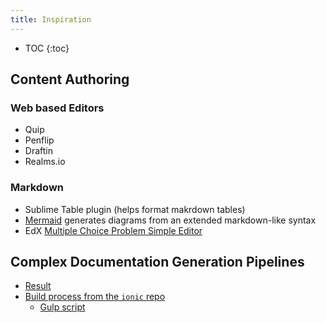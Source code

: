 ```yaml
---
title: Inspiration
---
```


* TOC
{:toc}

## Content Authoring

### Web based Editors

 - Quip
 - Penflip
 - Draftin
 - Realms.io

### Markdown

 - Sublime Table plugin (helps format makrdown tables)
 - [Mermaid](http://knsv.github.io/mermaid/live_editor/) generates diagrams from an extended markdown-like syntax
 - EdX [Multiple Choice Problem Simple Editor](http://edx.readthedocs.org/projects/edx-partner-course-staff/en/latest/exercises_tools/multiple_choice.html#use-the-simple-editor-to-create-a-multiple-choice-problem) 

## Complex Documentation Generation Pipelines

 - [Result](http://ionicframework.com/docs/api/directive/ionTabs/)
 - [Build process from the ```ionic``` repo](https://github.com/driftyco/ionic#documentation)
   - [Gulp script](https://github.com/driftyco/ionic/blob/master/config/gulp-tasks/docs.js)

